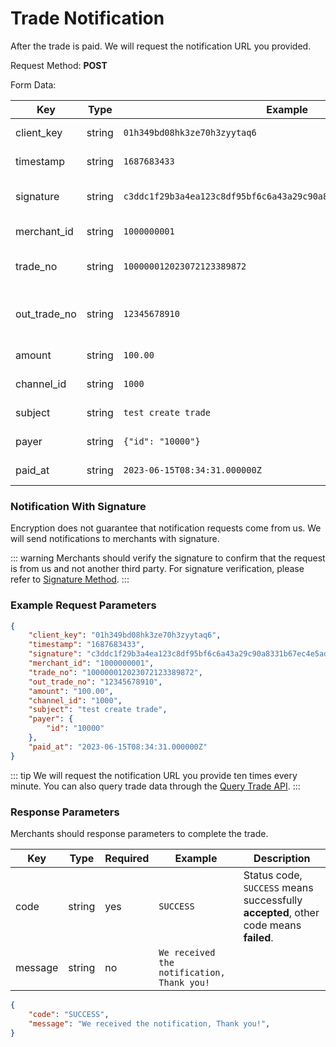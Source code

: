 # Trade Notification

After the trade is paid. We will request the notification URL you provided.

Request Method: **POST**

Form Data:

|Key|Type|Example|Description|
|----|----|----|----|
|client_key|string|`01h349bd08hk3ze70h3zyytaq6`|Client Key for Authentication.|
|timestamp|string|`1687683433`|Current UNIX timestamp|
|signature|string|`c3ddc1f29b3a4ea123c8df95bf6c6a43a29c90a8331b67ec4e5ad61fe9cdb3b2`|Refer to [Signature Method](signature.md)|
|merchant_id|string|`1000000001`|Merchant identifier.|
|trade_no|string|`100000012023072123389872`|Trade identifier in our system|
|out_trade_no|string|`12345678910`|Trade identifier in Merchant platform|
|amount|string|`100.00`|Amount of the trade|
|channel_id|string|`1000`|Refer to [Channels](channels.md)|
|subject|string|`test create trade`|Trade description|
|payer|string|`{"id": "10000"}`|Payer information|
|paid_at|string|`2023-06-15T08:34:31.000000Z`|Trade Paid time|

### Notification With Signature

Encryption does not guarantee that notification requests come from us. We will send notifications to merchants with signature.

::: warning
Merchants should verify the signature to confirm that the request is from us and not another third party. For signature verification, please refer to [Signature Method](signature.md).
:::

### Example Request Parameters

```json
{
    "client_key": "01h349bd08hk3ze70h3zyytaq6",
    "timestamp": "1687683433",
    "signature": "c3ddc1f29b3a4ea123c8df95bf6c6a43a29c90a8331b67ec4e5ad61fe9cdb3b2",
    "merchant_id": "1000000001",
    "trade_no": "100000012023072123389872",
    "out_trade_no": "12345678910",
    "amount": "100.00",
    "channel_id": "1000",
    "subject": "test create trade",
    "payer": {
        "id": "10000"
    },
    "paid_at": "2023-06-15T08:34:31.000000Z"
}
```

::: tip
We will request the notification URL you provide ten times every minute. You can also query trade data through the [Query Trade API](trade-api.md#query-a-trade).
:::

### Response Parameters

Merchants should response parameters to complete the trade.

|Key|Type|Required|Example|Description|
|----|----|----|----|----|
|code|string|yes|`SUCCESS`|Status code, `SUCCESS` means successfully **accepted**, other code means **failed**.|
|message|string|no|`We received the notification, Thank you!`||

```json
{
    "code": "SUCCESS",
    "message": "We received the notification, Thank you!",
}
```
